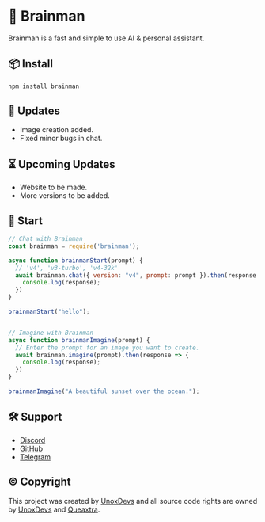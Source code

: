 # 🤖 Brainman
Brainman is a fast and simple to use AI & personal assistant.

## 📦 Install
```bash
npm install brainman
```

## 🎉 Updates
- Image creation added.
- Fixed minor bugs in chat.

## ⏳ Upcoming Updates
- Website to be made.
- More versions to be added.

## 🚀 Start
```js
// Chat with Brainman
const brainman = require('brainman');

async function brainmanStart(prompt) {
  // 'v4', 'v3-turbo', 'v4-32k'
  await brainman.chat({ version: "v4", prompt: prompt }).then(response => {
    console.log(response);
  })
}

brainmanStart("hello");


// Imagine with Brainman
async function brainmanImagine(prompt) {
  // Enter the prompt for an image you want to create.
  await brainman.imagine(prompt).then(response => {
    console.log(response);
  })
}

brainmanImagine("A beautiful sunset over the ocean.");
```

## 🛠️ Support
- [Discord](https://discord.gg/9yYPF6BXt7)
- [GitHub](https://github.com/unoxdevs/brainman)
- [Telegram](https://t.me/unoxdevs)

## © Copyright
This project was created by [UnoxDevs](https://github.com/unoxdevs/brainman) and all source code rights are owned by [UnoxDevs](https://github.com/unoxdevs/brainman) and [Queaxtra](https://github.com/queaxtra).
